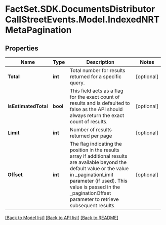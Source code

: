 # FactSet.SDK.DocumentsDistributorCallStreetEvents.Model.IndexedNRTMetaPagination

## Properties

Name | Type | Description | Notes
------------ | ------------- | ------------- | -------------
**Total** | **int** | Total number for results returned for a specific query. | [optional] 
**IsEstimatedTotal** | **bool** | This field acts as a flag for the exact count of results and is defaulted to false as the API should always return the exact count of results. | [optional] 
**Limit** | **int** | Number of results returned per page | [optional] 
**Offset** | **int** | The flag indicating the position in the results array if additional results are available beyond the default value or the value in _paginationLimit parameter (if used). This value is passed in the _paginationOffset parameter to retrieve subsequent results. | [optional] 

[[Back to Model list]](../README.md#documentation-for-models) [[Back to API list]](../README.md#documentation-for-api-endpoints) [[Back to README]](../README.md)

